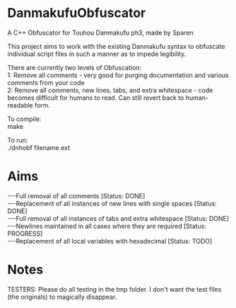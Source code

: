 # DanmakufuObfuscator
A C++ Obfuscator for Touhou Danmakufu ph3, made by Sparen

This project aims to work with the existing Danmakufu syntax to obfuscate individual script files in such a manner as to impede legibility.

There are currently two levels of Obfuscation: <br>
1: Remove all comments - very good for purging documentation and various comments from your code <br>
2: Remove all comments, new lines, tabs, and extra whitespace - code becomes difficult for humans to read. Can still revert back to human-readable form.<br>

To compile:		<br>
    make

To run:			<br>
    ./dnhobf filename.ext

# Aims
---Full removal of all comments [Status: DONE]						<br>
---Replacement of all instances of new lines with single spaces  [Status: DONE]		<br>
---Full removal of all instances of tabs and extra whitespace [Status: DONE]		<br>
---Newlines maintained in all cases where they are required [Status: PROGRESS]		<br>
---Replacement of all local variables with hexadecimal [Status: TODO]			<br>

# Notes
TESTERS: Please do all testing in the tmp folder. I don't want the test files (the originals) to magically disappear.<br>